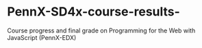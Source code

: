 # PennX-SD4x-course-results-
Course progress and final grade on Programming for the Web with JavaScript (PennX-EDX)
